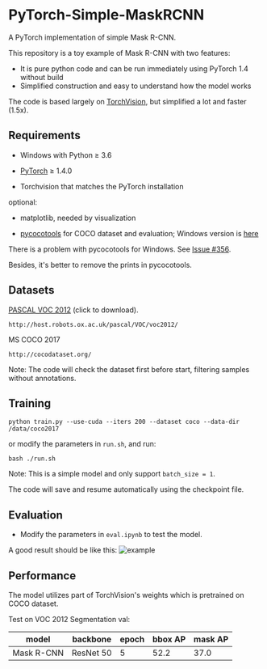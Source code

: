 # PyTorch-Simple-MaskRCNN

A PyTorch implementation of simple Mask R-CNN.

This repository is a toy example of Mask R-CNN with two features:
- It is pure python code and can be run immediately using PyTorch 1.4 without build
- Simplified construction and easy to understand how the model works

The code is based largely on [TorchVision](https://github.com/pytorch/vision), but simplified a lot and faster (1.5x).

## Requirements

- Windows with Python ≥ 3.6

- [PyTorch](https://pytorch.org/) ≥ 1.4.0

- Torchvision that matches the PyTorch installation

optional:

- matplotlib, needed by visualization

- [pycocotools](https://github.com/cocodataset/cocoapi) for COCO dataset and evaluation; Windows version is [here](https://github.com/philferriere/cocoapi)

There is a problem with pycocotools for Windows. See [Issue #356](https://github.com/cocodataset/cocoapi/issues/356).

Besides, it's better to remove the prints in pycocotools.

## Datasets

[PASCAL VOC 2012](http://host.robots.ox.ac.uk/pascal/VOC/voc2012/VOCtrainval_11-May-2012.tar) (click to download).
```
http://host.robots.ox.ac.uk/pascal/VOC/voc2012/
```
MS COCO 2017
```
http://cocodataset.org/
```
Note: The code will check the dataset first before start, filtering samples without annotations.

## Training

```
python train.py --use-cuda --iters 200 --dataset coco --data-dir /data/coco2017
```
or modify the parameters in ```run.sh```, and run:
```
bash ./run.sh
```

Note: This is a simple model and only support ```batch_size = 1```. 

The code will save and resume automatically using the checkpoint file.

## Evaluation

- Modify the parameters in ```eval.ipynb``` to test the model.

A good result should be like this:
![example](https://github.com/Okery/PyTorch-Simple-MaskRCNN/blob/master/image/001.png)

## Performance

The model utilizes part of TorchVision's weights which is pretrained on COCO dataset.

Test on VOC 2012 Segmentation val:

| model | backbone | epoch | bbox AP | mask AP |
| ---- | ---- | --- | -- | -- |
| Mask R-CNN | ResNet 50 | 5 | 52.2 | 37.0 |
